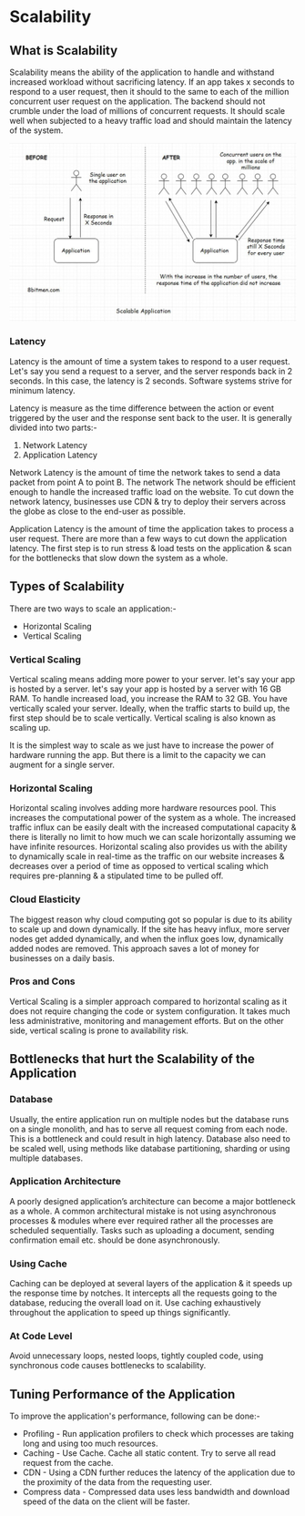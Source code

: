# Scalability

## What is Scalability

Scalability means the ability of the application to handle and withstand increased workload without sacrificing latency. If an app takes x seconds to respond to a user request, then it should to the same to each of the million concurrent user request on the application. The backend should not crumble under the load of millions of concurrent requests. It should scale well when subjected to a heavy traffic load and should maintain the latency of the system.

![](./media/scale.jpg)

### Latency

Latency is the amount of time a system takes to respond to a user request. Let's say you send a request to a server, and the server responds back in 2 seconds. In this case, the latency is 2 seconds. Software systems strive for minimum latency.

Latency is measure as the time difference between the action or  event triggered by the user and the response sent back to the user. It is generally divided into two parts:-

1. Network Latency
2. Application Latency

Network Latency is the amount of time the network takes to send a data packet from point A to point B. The network The network should be efficient enough to handle the increased traffic load on the website. To cut down the network latency, businesses use CDN & try to deploy their servers across the globe as close to the end-user as possible.

Application Latency is the amount of time the application takes to process a user request. There are more than a few ways to cut down the application latency. The first step is to run stress & load tests on the application & scan for the bottlenecks that slow down the system as a whole.

## Types of Scalability

There are two ways to scale an application:-

- Horizontal Scaling
- Vertical Scaling

### Vertical Scaling

Vertical scaling means adding more power to your server. let's say your app is hosted by a server. let's say your app is hosted by a server with 16 GB RAM. To handle increased load, you increase the RAM to 32 GB. You have vertically scaled your server. Ideally, when the traffic starts to build up, the first step should be to scale vertically. Vertical scaling is also known as scaling up.

It is the simplest way to scale as we just have to increase the power of hardware running the app. But there is a limit to the capacity we can augment for a single server.

### Horizontal Scaling

Horizontal scaling involves adding more hardware resources pool. This increases the computational power of the system as a whole. The increased traffic influx can be easily dealt with the increased computational capacity & there is literally no limit to how much we can scale horizontally assuming we have infinite resources. Horizontal scaling also provides us with the ability to dynamically scale in real-time as the traffic on our website increases & decreases over a period of time as opposed to vertical scaling which requires pre-planning & a stipulated time to be pulled off.

### Cloud Elasticity

The biggest reason why cloud computing got so popular is due to its ability to scale up and down dynamically. If the site has heavy influx, more server nodes get added dynamically, and when the influx goes low, dynamically added nodes are removed. This approach saves a lot of money for businesses on a daily basis.

### Pros and Cons

Vertical Scaling is a simpler approach compared to horizontal scaling as it does not require changing the code or system configuration. It takes much less administrative, monitoring and management efforts. But on the other side, vertical scaling is prone to availability risk. 

## Bottlenecks that hurt the Scalability of the Application

### Database

Usually, the entire application run on multiple nodes but the database runs on a single monolith, and has to serve all request coming from each node. This is a bottleneck and could result in high latency. Database also need to be scaled well, using methods like database partitioning, sharding or using multiple databases.

### Application Architecture

A poorly designed application’s architecture can become a major bottleneck as a whole. A common architectural mistake is not using asynchronous processes & modules where ever required rather all the processes are scheduled sequentially. Tasks such as uploading a document, sending confirmation email etc. should be done asynchronously.

### Using  Cache

Caching can be deployed at several layers of the application & it speeds up the response time by notches. It intercepts all the requests going to the database, reducing the overall load on it. Use caching exhaustively throughout the application to speed up things significantly.

### At Code Level

Avoid unnecessary loops, nested loops, tightly coupled code, using synchronous code causes bottlenecks to scalability.

## Tuning Performance of the Application

To improve the application's performance, following can be done:-

- Profiling - Run application profilers to check which processes are taking long and using too much resources.
- Caching - Use Cache. Cache all static content. Try to serve all read request from the cache.
- CDN - Using a CDN further reduces the latency of the application due to the proximity of the data from the requesting user.
- Compress data - Compressed data uses less bandwidth and download speed of the data on the client will be faster.

